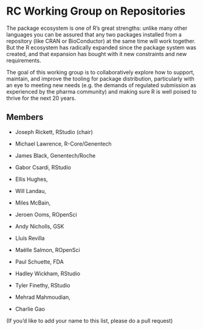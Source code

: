 # RC Working Group on Repositories

The package ecosystem is one of R’s great strengths: unlike many other languages you can be assured that any two packages installed from a repository (like CRAN or BioConductor) at the same time will work together.
But the R ecosystem has radically expanded since the package system was created, and that expansion has bought with it new constraints and new requirements.

The goal of this working group is to collaboratively explore how to support, maintain, and improve the tooling for package distribution, particularly with an eye to meeting new needs (e.g. the demands of regulated submission as experienced by the pharma community) and making sure R is well poised to thrive for the next 20 years. 

## Members

-   Joseph Rickett, RStudio (chair)

-   Michael Lawrence, R-Core/Genentech

-   James Black, Genentech/Roche

-   Gabor Csardi, RStudio

-   Ellis Hughes,

-   Will Landau,

-   Miles McBain, 

-   Jeroen Ooms, ROpenSci

-   Andy Nicholls, GSK

-   Lluís Revilla

-   Maëlle Salmon, ROpenSci

-   Paul Schuette, FDA

-   Hadley Wickham, RStudio

-   Tyler Finethy, RStudio

-   Mehrad Mahmoudian,

-   Charlie Gao

(If you’d like to add your name to this list, please do a pull request)

  
  
